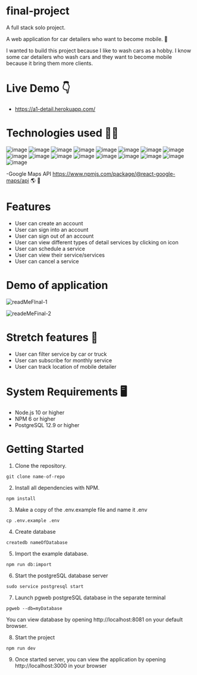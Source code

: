 # final-project

A full stack solo project.

A web application for car detailers who want to become mobile. :car:

I wanted to build this project because I like to wash cars as a hobby. I know some car detailers who wash cars and they want to become mobile because it bring them more clients. 

# Live Demo :point_down:
- https://a1-detail.herokuapp.com/

# Technologies used :man_technologist:
![image](https://user-images.githubusercontent.com/24907191/185554033-0f9abc4c-e95b-425c-a71b-33d870700447.png) ![image](https://user-images.githubusercontent.com/24907191/185554071-c18ec4fc-a810-4a75-801d-06374215ed6a.png) ![image](https://user-images.githubusercontent.com/24907191/185554109-951f5123-39a7-44e4-88a1-edf36e9294ef.png) ![image](https://user-images.githubusercontent.com/24907191/185554121-cf4e1b40-0e23-4de5-bf85-ea67d6b3e62d.png) ![image](https://user-images.githubusercontent.com/24907191/185554137-399b904e-f1b1-40ec-986f-e7964dac6618.png) ![image](https://user-images.githubusercontent.com/24907191/185554156-6f95e452-adc2-4508-a4a4-e28e39542c33.png) ![image](https://user-images.githubusercontent.com/24907191/185554170-0ff43da3-8d65-4a6a-9c9b-ce4bca6fec6c.png) ![image](https://user-images.githubusercontent.com/24907191/185554186-ccd724a2-bfaa-415f-bb30-2ddb91f56cbf.png) ![image](https://user-images.githubusercontent.com/24907191/185554196-43d1e9d3-a605-4479-b326-7379d64a1caa.png) ![image](https://user-images.githubusercontent.com/24907191/185554200-53e2e76d-5977-441f-ae2e-d2a6973f46da.png) ![image](https://user-images.githubusercontent.com/24907191/185554212-c9d15f29-3a2d-4f9a-92ca-0f1a547d0740.png) ![image](https://user-images.githubusercontent.com/24907191/185554226-e64d2ea8-94f9-446b-b4df-337996870c3f.png) ![image](https://user-images.githubusercontent.com/24907191/185554234-efe38e89-dad5-46c0-b7b5-7252d00f3236.png) ![image](https://user-images.githubusercontent.com/24907191/185554247-99fae778-eda5-443b-ae76-5679f620585e.png) ![image](https://user-images.githubusercontent.com/24907191/185554257-22145a2a-97c4-4ee4-a53e-39ea7805a41a.png) ![image](https://user-images.githubusercontent.com/24907191/185554275-11028394-6655-444a-9e6a-4777f1f541aa.png) ![image](https://user-images.githubusercontent.com/24907191/185554291-f2370ff7-5641-4f40-9dfb-01b4d445a165.png)

-Google Maps API https://www.npmjs.com/package/@react-google-maps/api :earth_americas: :round_pushpin:
# Features
- User can create an account
- User can sign into an account
- User can sign out of an account
- User can view different types of detail services by clicking on icon
- User can schedule a service
- User can view their service/services
- User can cancel a service

# Demo of application

![readMeFInal-1](https://user-images.githubusercontent.com/24907191/185554729-45b198f0-11e3-4cdf-8e71-a383d9ee886a.gif)


![readeMeFinal-2](https://user-images.githubusercontent.com/24907191/185554830-5e7dffa4-201a-485e-b826-e294a642dd80.gif)

# Stretch features :thought_balloon:
- User can filter service by car or truck
- User can subscribe for monthly service
- User can track location of mobile detailer

# System Requirements :desktop_computer:
- Node.js 10 or higher
- NPM 6 or higher
- PostgreSQL 12.9 or higher

# Getting Started
 1. Clone the repository.
  ```
  git clone name-of-repo
  ```
2. Install all dependencies with NPM.
  ```
  npm install
  ```
3. Make a copy of the .env.example file and name it .env
  ```
  cp .env.example .env
  ```
4. Create database
  ```
  createdb nameOfDatabase
  ```
5. Import the example database.
  ```
  npm run db:import
  ```
6. Start the postgreSQL database server
  ```
  sudo service postgresql start
  ```
7. Launch pgweb postgreSQL database in the separate terminal
  ```
  pgweb --db=myDatabase
  ```
  You can view database by opening http://localhost:8081 on your default browser.
  
8. Start the project
  ```
  npm run dev
  ```
9. Once started server, you can view the application by opening http://localhost:3000 in your browser











